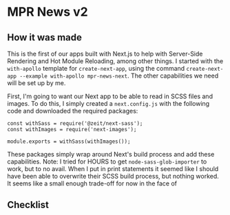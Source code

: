 # MPR News v2

## How it was made

This is the first of our apps built with Next.js to help with Server-Side Rendering and Hot Module Reloading, among other things. I started with the `with-apollo` template for `create-next-app`, using the command `create-next-app --example with-apollo mpr-news-next`. The other capabilities we need will be set up by me.

First, I'm going to want our Next app to be able to read in SCSS files and images. To do this, I simply created a `next.config.js` with the following code and downloaded the required packages:

```
const withSass = require('@zeit/next-sass');
const withImages = require('next-images');

module.exports = withSass(withImages());
```

These packages simply wrap around Next's build process and add these capabilities. Note: I tried for HOURS to get `node-sass-glob-importer` to work, but to no avail. When I put in print statements it seemed like I should have been able to overwrite their SCSS build process, but nothing worked. It seems like a small enough trade-off for now in the face of 

## Checklist

